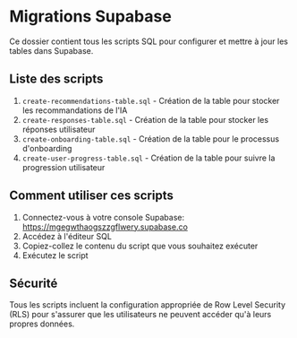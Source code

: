 # Migrations Supabase

Ce dossier contient tous les scripts SQL pour configurer et mettre à jour les tables dans Supabase.

## Liste des scripts

1. `create-recommendations-table.sql` - Création de la table pour stocker les recommandations de l'IA
2. `create-responses-table.sql` - Création de la table pour stocker les réponses utilisateur
3. `create-onboarding-table.sql` - Création de la table pour le processus d'onboarding
4. `create-user-progress-table.sql` - Création de la table pour suivre la progression utilisateur

## Comment utiliser ces scripts

1. Connectez-vous à votre console Supabase: https://mgegwthaogszzgflwery.supabase.co
2. Accédez à l'éditeur SQL
3. Copiez-collez le contenu du script que vous souhaitez exécuter
4. Exécutez le script

## Sécurité

Tous les scripts incluent la configuration appropriée de Row Level Security (RLS) pour s'assurer que les utilisateurs ne peuvent accéder qu'à leurs propres données.